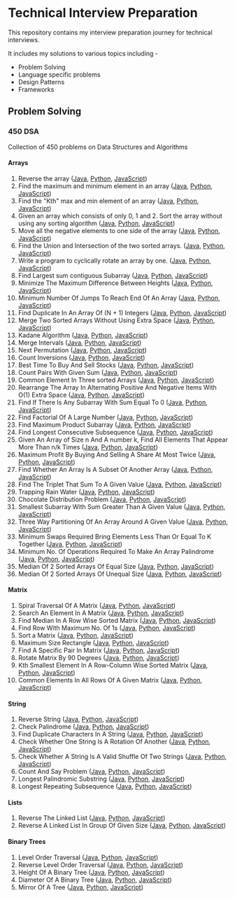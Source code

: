 # Technical Interview Preparation

This repository contains my interview preparation journey for technical interviews.

It includes my solutions to various topics including -

- Problem Solving
- Language specific problems
- Design Patterns
- Frameworks

## Problem Solving

### 450 DSA
Collection of 450 problems on Data Structures and Algorithms

#### Arrays
1. Reverse the array ([Java](https://github.com/ani03sha/Technical-Interview-Preparation/blob/master/ProblemSolving/450DSA/Java/src/main/java/org/redquark/techinterview/dsa/arrays/ReverseArrayOrString.java), [Python](https://github.com/ani03sha/Technical-Interview-Preparation/blob/master/ProblemSolving/450DSA/Python/src/arrays/ReverseArrayOrString.py), [JavaScript](https://github.com/ani03sha/Technical-Interview-Preparation/blob/master/ProblemSolving/450DSA/JavaScript/src/arrays/ReverseArrayOrString.js))
2. Find the maximum and minimum element in an array ([Java](https://github.com/ani03sha/Technical-Interview-Preparation/blob/master/ProblemSolving/450DSA/Java/src/main/java/org/redquark/techinterview/dsa/arrays/MaximumAndMinimumElements.java), [Python](https://github.com/ani03sha/Technical-Interview-Preparation/blob/master/ProblemSolving/450DSA/Python/src/arrays/MaximumAndMinimumElements.py), [JavaScript](https://github.com/ani03sha/Technical-Interview-Preparation/blob/master/ProblemSolving/450DSA/JavaScript/src/arrays/MaximumAndMinimumElements.js))
3. Find the "Kth" max and min element of an array ([Java](https://github.com/ani03sha/Technical-Interview-Preparation/blob/master/ProblemSolving/450DSA/Java/src/main/java/org/redquark/techinterview/dsa/arrays/KthMaximumAndMinimumElement.java), [Python](https://github.com/ani03sha/Technical-Interview-Preparation/blob/master/ProblemSolving/450DSA/Python/src/arrays/KthMaximumAndMinimumElement.py), [JavaScript](https://github.com/ani03sha/Technical-Interview-Preparation/blob/master/ProblemSolving/450DSA/JavaScript/src/arrays/KthMaximumAndMinimumElement.js))
4. Given an array which consists of only 0, 1 and 2. Sort the array without using any sorting algorithm ([Java](https://github.com/ani03sha/Technical-Interview-Preparation/blob/master/ProblemSolving/450DSA/Java/src/main/java/org/redquark/techinterview/dsa/arrays/SortArrayOf012.java), [Python](https://github.com/ani03sha/Technical-Interview-Preparation/blob/master/ProblemSolving/450DSA/Python/src/arrays/SortArrayOf012.py), [JavaScript](https://github.com/ani03sha/Technical-Interview-Preparation/blob/master/ProblemSolving/450DSA/JavaScript/src/arrays/SortArrayOf012.js))
5. Move all the negative elements to one side of the array ([Java](https://github.com/ani03sha/Technical-Interview-Preparation/blob/master/ProblemSolving/450DSA/Java/src/main/java/org/redquark/techinterview/dsa/arrays/MoveAllNegativeElements.java), [Python](https://github.com/ani03sha/Technical-Interview-Preparation/blob/master/ProblemSolving/450DSA/Python/src/arrays/MoveNegativeElements.py), [JavaScript](https://github.com/ani03sha/Technical-Interview-Preparation/blob/master/ProblemSolving/450DSA/JavaScript/src/arrays/MoveNegativeElements.js))
6. Find the Union and Intersection of the two sorted arrays. ([Java](https://github.com/ani03sha/Technical-Interview-Preparation/blob/master/ProblemSolving/450DSA/Java/src/main/java/org/redquark/techinterview/dsa/arrays/UnionAndIntersectionOfTwoSortedArrays.java), [Python](https://github.com/ani03sha/Technical-Interview-Preparation/blob/master/ProblemSolving/450DSA/Python/src/arrays/UnionAndIntersectionOfTwoSortedArrays.py), [JavaScript](https://github.com/ani03sha/Technical-Interview-Preparation/blob/master/ProblemSolving/450DSA/JavaScript/src/arrays/UnionAndIntersectionOfTwoSortedArrays.js))
7. Write a program to cyclically rotate an array by one. ([Java](https://github.com/ani03sha/Technical-Interview-Preparation/blob/master/ProblemSolving/450DSA/Java/src/main/java/org/redquark/techinterview/dsa/arrays/CyclicallyRotateAnArrayByOne.java), [Python](https://github.com/ani03sha/Technical-Interview-Preparation/blob/master/ProblemSolving/450DSA/Python/src/arrays/CyclicallyRotateAnArrayByOne.py), [JavaScript](https://github.com/ani03sha/Technical-Interview-Preparation/blob/master/ProblemSolving/450DSA/JavaScript/src/arrays/CyclicallyRotateAnArrayByOne.js))
8. Find Largest sum contiguous Subarray ([Java](https://github.com/ani03sha/Technical-Interview-Preparation/blob/master/ProblemSolving/450DSA/Java/src/main/java/org/redquark/techinterview/dsa/arrays/LargestSumContiguousSubarray.java), [Python](https://github.com/ani03sha/Technical-Interview-Preparation/blob/master/ProblemSolving/450DSA/Python/src/arrays/LargestSumContiguousSubarray.py), [JavaScript](https://github.com/ani03sha/Technical-Interview-Preparation/blob/master/ProblemSolving/450DSA/JavaScript/src/arrays/KthMaximumAndMinimumElement.js))
9. Minimize The Maximum Difference Between Heights ([Java](https://github.com/ani03sha/Technical-Interview-Preparation/blob/master/ProblemSolving/450DSA/Java/src/main/java/org/redquark/techinterview/dsa/arrays/MinimizeTheMaximumDifferenceBetweenTheHeights.java), [Python](https://github.com/ani03sha/Technical-Interview-Preparation/blob/master/ProblemSolving/450DSA/Python/src/arrays/MinimizeTheMaximumDifferenceBetweenTheHeights.py), [JavaScript](https://github.com/ani03sha/Technical-Interview-Preparation/blob/master/ProblemSolving/450DSA/JavaScript/src/arrays/MinimizeTheMaximumDifferenceBetweenTheHeights.js))
10. Minimum Number Of Jumps To Reach End Of An Array ([Java](https://github.com/ani03sha/Technical-Interview-Preparation/blob/master/ProblemSolving/450DSA/Java/src/main/java/org/redquark/techinterview/dsa/arrays/MinimumNumberOfJumps.java), [Python](https://github.com/ani03sha/Technical-Interview-Preparation/blob/master/ProblemSolving/450DSA/Python/src/arrays/MinimumNumberOfJumps.py), [JavaScript](https://github.com/ani03sha/Technical-Interview-Preparation/blob/master/ProblemSolving/450DSA/JavaScript/src/arrays/MinimumNumberOfJumps.js))
11. Find Duplicate In An Array Of (N + 1) Integers ([Java](https://github.com/ani03sha/Technical-Interview-Preparation/blob/master/ProblemSolving/450DSA/Java/src/main/java/org/redquark/techinterview/dsa/arrays/FindTheDuplicateNumber.java), [Python](https://github.com/ani03sha/Technical-Interview-Preparation/blob/master/ProblemSolving/450DSA/Python/src/arrays/FindTheDuplicateNumber.py), [JavaScript](https://github.com/ani03sha/Technical-Interview-Preparation/blob/master/ProblemSolving/450DSA/JavaScript/src/arrays/FindTheDuplicateNumber.js))
12. Merge Two Sorted Arrays Without Using Extra Space ([Java](https://github.com/ani03sha/Technical-Interview-Preparation/blob/master/ProblemSolving/450DSA/Java/src/main/java/org/redquark/techinterview/dsa/arrays/MergeTwoSortedArrays.java), [Python](https://github.com/ani03sha/Technical-Interview-Preparation/blob/master/ProblemSolving/450DSA/Python/src/arrays/MergeTwoSortedArrays.py), [JavaScript](https://github.com/ani03sha/Technical-Interview-Preparation/blob/master/ProblemSolving/450DSA/JavaScript/src/arrays/MergeTwoSortedArrays.js))
13. Kadane Algorithm ([Java](https://github.com/ani03sha/Technical-Interview-Preparation/blob/master/ProblemSolving/450DSA/Java/src/main/java/org/redquark/techinterview/dsa/arrays/KadaneAlgorithm.java), [Python](https://github.com/ani03sha/Technical-Interview-Preparation/blob/master/ProblemSolving/450DSA/Python/src/arrays/KadaneAlgorithm.py), [JavaScript](https://github.com/ani03sha/Technical-Interview-Preparation/blob/master/ProblemSolving/450DSA/JavaScript/src/arrays/KadaneAlgorithm.js))
14. Merge Intervals ([Java](https://github.com/ani03sha/Technical-Interview-Preparation/blob/master/ProblemSolving/450DSA/Java/src/main/java/org/redquark/techinterview/dsa/arrays/MergeIntervals.java), [Python](https://github.com/ani03sha/Technical-Interview-Preparation/blob/master/ProblemSolving/450DSA/Python/src/arrays/MergeIntervals.py), [JavaScript](https://github.com/ani03sha/Technical-Interview-Preparation/blob/master/ProblemSolving/450DSA/JavaScript/src/arrays/MergeIntervals.js))
15. Next Permutation ([Java](https://github.com/ani03sha/Technical-Interview-Preparation/blob/master/ProblemSolving/450DSA/Java/src/main/java/org/redquark/techinterview/dsa/arrays/NextPermutation.java), [Python](https://github.com/ani03sha/Technical-Interview-Preparation/blob/master/ProblemSolving/450DSA/Python/src/arrays/NextPermutation.py), [JavaScript](https://github.com/ani03sha/Technical-Interview-Preparation/blob/master/ProblemSolving/450DSA/JavaScript/src/arrays/NextPermutation.js))
16. Count Inversions ([Java](https://github.com/ani03sha/Technical-Interview-Preparation/blob/master/ProblemSolving/450DSA/Java/src/main/java/org/redquark/techinterview/dsa/arrays/CountInversions.java), [Python](https://github.com/ani03sha/Technical-Interview-Preparation/blob/master/ProblemSolving/450DSA/Python/src/arrays/CountInversions.py), [JavaScript](https://github.com/ani03sha/Technical-Interview-Preparation/blob/master/ProblemSolving/450DSA/JavaScript/src/arrays/CountInversions.js))
17. Best Time To Buy And Sell Stocks ([Java](https://github.com/ani03sha/Technical-Interview-Preparation/blob/master/ProblemSolving/450DSA/Java/src/main/java/org/redquark/techinterview/dsa/arrays/BestTimeToBuyAndSellStocks.java), [Python](https://github.com/ani03sha/Technical-Interview-Preparation/blob/master/ProblemSolving/450DSA/Python/src/arrays/BestTimeToBuyAndSellStocks.py), [JavaScript](https://github.com/ani03sha/Technical-Interview-Preparation/blob/master/ProblemSolving/450DSA/JavaScript/src/arrays/BestTimeToBuyAndSellStocks.js))
18. Count Pairs With Given Sum ([Java](https://github.com/ani03sha/Technical-Interview-Preparation/blob/master/ProblemSolving/450DSA/Java/src/main/java/org/redquark/techinterview/dsa/arrays/CountPairsWithGivenSum.java), [Python](https://github.com/ani03sha/Technical-Interview-Preparation/blob/master/ProblemSolving/450DSA/Python/src/arrays/CountPairsWithGivenSum.py), [JavaScript](https://github.com/ani03sha/Technical-Interview-Preparation/blob/master/ProblemSolving/450DSA/JavaScript/src/arrays/CountPairsWithGivenSum.js))
19. Common Element In Three sorted Arrays ([Java](https://github.com/ani03sha/Technical-Interview-Preparation/blob/master/ProblemSolving/450DSA/Java/src/main/java/org/redquark/techinterview/dsa/arrays/CommonElementsInThreeSortedArrays.java), [Python](https://github.com/ani03sha/Technical-Interview-Preparation/blob/master/ProblemSolving/450DSA/Python/src/arrays/CommonElementsInThreeSortedArrays.py), [JavaScript](https://github.com/ani03sha/Technical-Interview-Preparation/blob/master/ProblemSolving/450DSA/JavaScript/src/arrays/CommonElementsInThreeSortedArrays.js))
20. Rearrange The Array In Alternating Positive And Negative Items With O(1) Extra Space ([Java](https://github.com/ani03sha/Technical-Interview-Preparation/blob/master/ProblemSolving/450DSA/Java/src/main/java/org/redquark/techinterview/dsa/arrays/RearrangeArrayInAlternatingPositiveAndNegativeElements.java), [Python](https://github.com/ani03sha/Technical-Interview-Preparation/blob/master/ProblemSolving/450DSA/Python/src/arrays/RearrangeArrayInAlternatingPositiveAndNegativeElements.py), [JavaScript](https://github.com/ani03sha/Technical-Interview-Preparation/blob/master/ProblemSolving/450DSA/JavaScript/src/arrays/RearrangeArrayInAlternatingPositiveAndNegativeElements.js))
21. Find If There Is Any Subarray With Sum Equal To 0 ([Java](https://github.com/ani03sha/Technical-Interview-Preparation/blob/master/ProblemSolving/450DSA/Java/src/main/java/org/redquark/techinterview/dsa/arrays/SubarrayWithZeroSum.java), [Python](https://github.com/ani03sha/Technical-Interview-Preparation/blob/master/ProblemSolving/450DSA/Python/src/arrays/SubarrayWithZeroSum.py), [JavaScript](https://github.com/ani03sha/Technical-Interview-Preparation/blob/master/ProblemSolving/450DSA/JavaScript/src/arrays/SubarrayWithZeroSum.js))
22. Find Factorial Of A Large Number ([Java](https://github.com/ani03sha/Technical-Interview-Preparation/blob/master/ProblemSolving/450DSA/Java/src/main/java/org/redquark/techinterview/dsa/arrays/FactorialOfLargeNumbers.java), [Python](https://github.com/ani03sha/Technical-Interview-Preparation/blob/master/ProblemSolving/450DSA/Python/src/arrays/FactorialOfLargeNumbers.py), [JavaScript](https://github.com/ani03sha/Technical-Interview-Preparation/blob/master/ProblemSolving/450DSA/JavaScript/src/arrays/FactorialOfLargeNumbers.js))
23. Find Maximum Product Subarray ([Java](https://github.com/ani03sha/Technical-Interview-Preparation/blob/master/ProblemSolving/450DSA/Java/src/main/java/org/redquark/techinterview/dsa/arrays/MaximumProductSubarray.java), [Python](https://github.com/ani03sha/Technical-Interview-Preparation/blob/master/ProblemSolving/450DSA/Python/src/arrays/MaximumProductSubarray.py), [JavaScript](https://github.com/ani03sha/Technical-Interview-Preparation/blob/master/ProblemSolving/450DSA/JavaScript/src/arrays/MaximumProductSubarray.js))
24. Find Longest Consecutive Subsequence ([Java](https://github.com/ani03sha/Technical-Interview-Preparation/blob/master/ProblemSolving/450DSA/Java/src/main/java/org/redquark/techinterview/dsa/arrays/LongestConsecutiveSequence.java), [Python](https://github.com/ani03sha/Technical-Interview-Preparation/blob/master/ProblemSolving/450DSA/Python/src/arrays/LongestConsecutiveSequence.py), [JavaScript](https://github.com/ani03sha/Technical-Interview-Preparation/blob/master/ProblemSolving/450DSA/JavaScript/src/arrays/LongestConsecutiveSequence.js))
25. Given An Array of Size n And A number k, Find All Elements That Appear More Than n/k Times ([Java](https://github.com/ani03sha/Technical-Interview-Preparation/blob/master/ProblemSolving/450DSA/Java/src/main/java/org/redquark/techinterview/dsa/arrays/MajorityElements.java), [Python](https://github.com/ani03sha/Technical-Interview-Preparation/blob/master/ProblemSolving/450DSA/Python/src/arrays/MajorityElements.py), [JavaScript](https://github.com/ani03sha/Technical-Interview-Preparation/blob/master/ProblemSolving/450DSA/JavaScript/src/arrays/MajorityElements.js))
26. Maximum Profit By Buying And Selling A Share At Most Twice ([Java](https://github.com/ani03sha/Technical-Interview-Preparation/blob/master/ProblemSolving/450DSA/Java/src/main/java/org/redquark/techinterview/dsa/arrays/BestTimeToBuyAndSellStocksAtmostTwice.java), [Python](https://github.com/ani03sha/Technical-Interview-Preparation/blob/master/ProblemSolving/450DSA/Python/src/arrays/BestTimeToBuyAndSellStocksAtmostTwice.py), [JavaScript](https://github.com/ani03sha/Technical-Interview-Preparation/blob/master/ProblemSolving/450DSA/JavaScript/src/arrays/BestTimeToBuyAndSellStocksAtmostTwice.js))
27. Find Whether An Array Is A Subset Of Another Array ([Java](https://github.com/ani03sha/Technical-Interview-Preparation/blob/master/ProblemSolving/450DSA/Java/src/main/java/org/redquark/techinterview/dsa/arrays/SubsetOfAnArray.java), [Python](https://github.com/ani03sha/Technical-Interview-Preparation/blob/master/ProblemSolving/450DSA/Python/src/arrays/SubsetOfAnArray.py), [JavaScript](https://github.com/ani03sha/Technical-Interview-Preparation/blob/master/ProblemSolving/450DSA/JavaScript/src/arrays/SubsetOfAnArray.js))
28. Find The Triplet That Sum To A Given Value ([Java](https://github.com/ani03sha/Technical-Interview-Preparation/blob/master/ProblemSolving/450DSA/Java/src/main/java/org/redquark/techinterview/dsa/arrays/TripletWithGivenSum.java), [Python](https://github.com/ani03sha/Technical-Interview-Preparation/blob/master/ProblemSolving/450DSA/Python/src/arrays/TripletWithGivenSum.py), [JavaScript](https://github.com/ani03sha/Technical-Interview-Preparation/blob/master/ProblemSolving/450DSA/JavaScript/src/arrays/TripletWithGivenSum.js))
29. Trapping Rain Water ([Java](https://github.com/ani03sha/Technical-Interview-Preparation/blob/master/ProblemSolving/450DSA/Java/src/main/java/org/redquark/techinterview/dsa/arrays/TrappingRainWater.java), [Python](https://github.com/ani03sha/Technical-Interview-Preparation/blob/master/ProblemSolving/450DSA/Python/src/arrays/TrappingRainWater.py), [JavaScript](https://github.com/ani03sha/Technical-Interview-Preparation/blob/master/ProblemSolving/450DSA/JavaScript/src/arrays/TrappingRainWater.js))
30. Chocolate Distribution Problem ([Java](https://github.com/ani03sha/Technical-Interview-Preparation/blob/master/ProblemSolving/450DSA/Java/src/main/java/org/redquark/techinterview/dsa/arrays/ChocolateDistribution.java), [Python](https://github.com/ani03sha/Technical-Interview-Preparation/blob/master/ProblemSolving/450DSA/Python/src/arrays/ChocolateDistribution.py), [JavaScript](https://github.com/ani03sha/Technical-Interview-Preparation/blob/master/ProblemSolving/450DSA/JavaScript/src/arrays/ChocolateDistribution.js))
31. Smallest Subarray With Sum Greater Than A Given Value ([Java](https://github.com/ani03sha/Technical-Interview-Preparation/blob/master/ProblemSolving/450DSA/Java/src/main/java/org/redquark/techinterview/dsa/arrays/MinimumSizeSubarraySum.java), [Python](https://github.com/ani03sha/Technical-Interview-Preparation/blob/master/ProblemSolving/450DSA/Python/src/arrays/MinimumSizeSubarraySum.py), [JavaScript](https://github.com/ani03sha/Technical-Interview-Preparation/blob/master/ProblemSolving/450DSA/JavaScript/src/arrays/MinimumSizeSubarraySum.js))
32. Three Way Partitioning Of An Array Around A Given Value ([Java](https://github.com/ani03sha/Technical-Interview-Preparation/blob/master/ProblemSolving/450DSA/Java/src/main/java/org/redquark/techinterview/dsa/arrays/ThreeWayPartitioning.java), [Python](https://github.com/ani03sha/Technical-Interview-Preparation/blob/master/ProblemSolving/450DSA/Python/src/arrays/ThreeWayPartitioning.py), [JavaScript](https://github.com/ani03sha/Technical-Interview-Preparation/blob/master/ProblemSolving/450DSA/JavaScript/src/arrays/ThreeWayPartitioning.js))
33. Minimum Swaps Required Bring Elements Less Than Or Equal To K Together ([Java](https://github.com/ani03sha/Technical-Interview-Preparation/blob/master/ProblemSolving/450DSA/Java/src/main/java/org/redquark/techinterview/dsa/arrays/MinimumSwapsAndKTogether.java), [Python](https://github.com/ani03sha/Technical-Interview-Preparation/blob/master/ProblemSolving/450DSA/Python/src/arrays/MinimumSwapsAndKTogether.py), [JavaScript](https://github.com/ani03sha/Technical-Interview-Preparation/blob/master/ProblemSolving/450DSA/JavaScript/src/arrays/MinimumSwapsAndKTogether.js))
34. Minimum No. Of Operations Required To Make An Array Palindrome ([Java](https://github.com/ani03sha/Technical-Interview-Preparation/blob/master/ProblemSolving/450DSA/Java/src/main/java/org/redquark/techinterview/dsa/arrays/MinimumMergeOperationsToMakeArrayPalindrome.java), [Python](https://github.com/ani03sha/Technical-Interview-Preparation/blob/master/ProblemSolving/450DSA/Python/src/arrays/MinimumMergeOperationsToMakeArrayPalindrome.py), [JavaScript](https://github.com/ani03sha/Technical-Interview-Preparation/blob/master/ProblemSolving/450DSA/JavaScript/src/arrays/MinimumMergeOperationsToMakeArrayPalindrome.js))
35. Median Of 2 Sorted Arrays Of Equal Size ([Java](https://github.com/ani03sha/Technical-Interview-Preparation/blob/master/ProblemSolving/450DSA/Java/src/main/java/org/redquark/techinterview/dsa/arrays/MedianOfTwoSortedArraysOfEqualSize.java), [Python](https://github.com/ani03sha/Technical-Interview-Preparation/blob/master/ProblemSolving/450DSA/Python/src/arrays/MedianOfTwoSortedArraysOfEqualSize.py), [JavaScript](https://github.com/ani03sha/Technical-Interview-Preparation/blob/master/ProblemSolving/450DSA/JavaScript/src/arrays/MedianOfTwoSortedArraysOfEqualSize.js))
36. Median Of 2 Sorted Arrays Of Unequal Size ([Java](https://github.com/ani03sha/Technical-Interview-Preparation/blob/master/ProblemSolving/450DSA/Java/src/main/java/org/redquark/techinterview/dsa/arrays/MedianOfTwoSortedArraysOfUnequalSize.java), [Python](https://github.com/ani03sha/Technical-Interview-Preparation/blob/master/ProblemSolving/450DSA/Python/src/arrays/MedianOfTwoSortedArraysOfUnequalSize.py), [JavaScript](https://github.com/ani03sha/Technical-Interview-Preparation/blob/master/ProblemSolving/450DSA/JavaScript/src/arrays/MedianOfTwoSortedArraysOfUnequalSize.js))


#### Matrix
1. 	Spiral Traversal Of A Matrix ([Java](https://github.com/ani03sha/Technical-Interview-Preparation/blob/master/ProblemSolving/450DSA/Java/src/main/java/org/redquark/techinterview/dsa/matrix/SpiralTraversal.java), [Python](https://github.com/ani03sha/Technical-Interview-Preparation/blob/master/ProblemSolving/450DSA/Python/src/matrix/SpiralTraversal.py), [JavaScript](https://github.com/ani03sha/Technical-Interview-Preparation/blob/master/ProblemSolving/450DSA/JavaScript/src/matrix/SpiralTraversal.js))
2. Search An Element In A Matrix ([Java](https://github.com/ani03sha/Technical-Interview-Preparation/blob/master/ProblemSolving/450DSA/Java/src/main/java/org/redquark/techinterview/dsa/matrix/SearchA2DMatrix.java), [Python](https://github.com/ani03sha/Technical-Interview-Preparation/blob/master/ProblemSolving/450DSA/Python/src/matrix/SearchA2DMatrix.py), [JavaScript](https://github.com/ani03sha/Technical-Interview-Preparation/blob/master/ProblemSolving/450DSA/JavaScript/src/matrix/SearchA2DMatrix.js))
3. 	Find Median In A Row Wise Sorted Matrix ([Java](https://github.com/ani03sha/Technical-Interview-Preparation/blob/master/ProblemSolving/450DSA/Java/src/main/java/org/redquark/techinterview/dsa/matrix/FindMedianInARowWiseSortedMatrix.java), [Python](https://github.com/ani03sha/Technical-Interview-Preparation/blob/master/ProblemSolving/450DSA/Python/src/matrix/FindMedianInARowWiseSortedMatrix.py), [JavaScript](https://github.com/ani03sha/Technical-Interview-Preparation/blob/master/ProblemSolving/450DSA/JavaScript/src/matrix/FindMedianInARowWiseSortedMatrix.js))
4. Find Row With Maximum No. Of 1s ([Java](https://github.com/ani03sha/Technical-Interview-Preparation/blob/master/ProblemSolving/450DSA/Java/src/main/java/org/redquark/techinterview/dsa/matrix/RowWithMaximum1s.java), [Python](https://github.com/ani03sha/Technical-Interview-Preparation/blob/master/ProblemSolving/450DSA/Python/src/matrix/RowWithMaximum1s.py), [JavaScript](https://github.com/ani03sha/Technical-Interview-Preparation/blob/master/ProblemSolving/450DSA/JavaScript/src/matrix/RowWithMaximum1s.js))
5. Sort a Matrix ([Java](https://github.com/ani03sha/Technical-Interview-Preparation/blob/master/ProblemSolving/450DSA/Java/src/main/java/org/redquark/techinterview/dsa/matrix/SortMatrix.java), [Python](https://github.com/ani03sha/Technical-Interview-Preparation/blob/master/ProblemSolving/450DSA/Python/src/matrix/SortMatrix.py), [JavaScript](https://github.com/ani03sha/Technical-Interview-Preparation/blob/master/ProblemSolving/450DSA/JavaScript/src/matrix/SortMatrix.js))
6. Maximum Size Rectangle ([Java](https://github.com/ani03sha/Technical-Interview-Preparation/blob/master/ProblemSolving/450DSA/Java/src/main/java/org/redquark/techinterview/dsa/matrix/MaximalRectangle.java), [Python](https://github.com/ani03sha/Technical-Interview-Preparation/blob/master/ProblemSolving/450DSA/Python/src/matrix/MaximalRectangle.py), [JavaScript](https://github.com/ani03sha/Technical-Interview-Preparation/blob/master/ProblemSolving/450DSA/JavaScript/src/matrix/MaximalRectangle.js))
7. 	Find A Specific Pair In Matrix ([Java](https://github.com/ani03sha/Technical-Interview-Preparation/blob/master/ProblemSolving/450DSA/Java/src/main/java/org/redquark/techinterview/dsa/matrix/FindASpecificPairInMatrix.java), [Python](https://github.com/ani03sha/Technical-Interview-Preparation/blob/master/ProblemSolving/450DSA/Python/src/matrix/FindASpecificPairInMatrix.py), [JavaScript](https://github.com/ani03sha/Technical-Interview-Preparation/blob/master/ProblemSolving/450DSA/JavaScript/src/matrix/FindASpecificPairInMatrix.js))
8. Rotate Matrix By 90 Degrees ([Java](https://github.com/ani03sha/Technical-Interview-Preparation/blob/master/ProblemSolving/450DSA/Java/src/main/java/org/redquark/techinterview/dsa/matrix/RotateMatrixBy90DegreesClockwise.java), [Python](https://github.com/ani03sha/Technical-Interview-Preparation/blob/master/ProblemSolving/450DSA/Python/src/matrix/RotateMatrixBy90DegreesClockwise.py), [JavaScript](https://github.com/ani03sha/Technical-Interview-Preparation/blob/master/ProblemSolving/450DSA/JavaScript/src/matrix/RotateMatrixBy90DegreesClockwise.js))
9. Kth Smallest Element In A Row-Column Wise Sorted Matrix ([Java](https://github.com/ani03sha/Technical-Interview-Preparation/blob/master/ProblemSolving/450DSA/Java/src/main/java/org/redquark/techinterview/dsa/matrix/KthSmallestElementInTheMatrix.java), [Python](https://github.com/ani03sha/Technical-Interview-Preparation/blob/master/ProblemSolving/450DSA/Python/src/matrix/KthSmallestElementInTheMatrix.py), [JavaScript](https://github.com/ani03sha/Technical-Interview-Preparation/blob/master/ProblemSolving/450DSA/JavaScript/src/matrix/KthSmallestElementInTheMatrix.js))
10. Common Elements In All Rows Of A Given Matrix ([Java](https://github.com/ani03sha/Technical-Interview-Preparation/blob/master/ProblemSolving/450DSA/Java/src/main/java/org/redquark/techinterview/dsa/matrix/CommonElementsInAllRows.java), [Python](https://github.com/ani03sha/Technical-Interview-Preparation/blob/master/ProblemSolving/450DSA/Python/src/matrix/CommonElementsInAllRows.py), [JavaScript](https://github.com/ani03sha/Technical-Interview-Preparation/blob/master/ProblemSolving/450DSA/JavaScript/src/matrix/CommonElementsInAllRows.js))

#### String
1. Reverse String ([Java](https://github.com/ani03sha/Technical-Interview-Preparation/blob/master/ProblemSolving/450DSA/Java/src/main/java/org/redquark/techinterview/dsa/string/ReverseString.java), [Python](https://github.com/ani03sha/Technical-Interview-Preparation/blob/master/ProblemSolving/450DSA/Python/src/string/ReverseString.py), [JavaScript](https://github.com/ani03sha/Technical-Interview-Preparation/blob/master/ProblemSolving/450DSA/JavaScript/src/string/ReverseString.js))
2. Check Palindrome ([Java](https://github.com/ani03sha/Technical-Interview-Preparation/blob/master/ProblemSolving/450DSA/Java/src/main/java/org/redquark/techinterview/dsa/string/CheckPalindrome.java), [Python](https://github.com/ani03sha/Technical-Interview-Preparation/blob/master/ProblemSolving/450DSA/Python/src/string/CheckPalindrome.py), [JavaScript](https://github.com/ani03sha/Technical-Interview-Preparation/blob/master/ProblemSolving/450DSA/JavaScript/src/string/CheckPalindrome.js))
3. 	Find Duplicate Characters In A String ([Java](https://github.com/ani03sha/Technical-Interview-Preparation/blob/master/ProblemSolving/450DSA/Java/src/main/java/org/redquark/techinterview/dsa/string/DuplicateCharacters.java), [Python](https://github.com/ani03sha/Technical-Interview-Preparation/blob/master/ProblemSolving/450DSA/Python/src/string/DuplicateCharacters.py), [JavaScript](https://github.com/ani03sha/Technical-Interview-Preparation/blob/master/ProblemSolving/450DSA/JavaScript/src/string/DuplicateCharacters.js))
4. Check Whether One String Is A Rotation Of Another ([Java](https://github.com/ani03sha/Technical-Interview-Preparation/blob/master/ProblemSolving/450DSA/Java/src/main/java/org/redquark/techinterview/dsa/string/CheckIfAStringIsRotationOfOther.java), [Python](https://github.com/ani03sha/Technical-Interview-Preparation/blob/master/ProblemSolving/450DSA/Python/src/string/CheckIfAStringIsRotationOfOther.py), [JavaScript](https://github.com/ani03sha/Technical-Interview-Preparation/blob/master/ProblemSolving/450DSA/JavaScript/src/string/CheckIfAStringIsRotationOfOther.js))
5. Check Whether A String Is A Valid Shuffle Of Two Strings ([Java](https://github.com/ani03sha/Technical-Interview-Preparation/blob/master/ProblemSolving/450DSA/Java/src/main/java/org/redquark/techinterview/dsa/string/ValidShuffle.java), [Python](https://github.com/ani03sha/Technical-Interview-Preparation/blob/master/ProblemSolving/450DSA/Python/src/string/ValidShuffle.py), [JavaScript](https://github.com/ani03sha/Technical-Interview-Preparation/blob/master/ProblemSolving/450DSA/JavaScript/src/string/ValidShuffle.js))
6. 	Count And Say Problem ([Java](https://github.com/ani03sha/Technical-Interview-Preparation/blob/master/ProblemSolving/450DSA/Java/src/main/java/org/redquark/techinterview/dsa/string/CountAndSay.java), [Python](https://github.com/ani03sha/Technical-Interview-Preparation/blob/master/ProblemSolving/450DSA/Python/src/string/CountAndSay.py), [JavaScript](https://github.com/ani03sha/Technical-Interview-Preparation/blob/master/ProblemSolving/450DSA/JavaScript/src/string/CountAndSay.js))
7. Longest Palindromic Substring ([Java](https://github.com/ani03sha/Technical-Interview-Preparation/blob/master/ProblemSolving/450DSA/Java/src/main/java/org/redquark/techinterview/dsa/string/LongestPalindromicSubstring.java), [Python](https://github.com/ani03sha/Technical-Interview-Preparation/blob/master/ProblemSolving/450DSA/Python/src/string/LongestPalindromicSubstring.py), [JavaScript](https://github.com/ani03sha/Technical-Interview-Preparation/blob/master/ProblemSolving/450DSA/JavaScript/src/string/LongestPalindromicSubstring.js))
8. Longest Repeating Subsequence ([Java](https://github.com/ani03sha/Technical-Interview-Preparation/blob/master/ProblemSolving/450DSA/Java/src/main/java/org/redquark/techinterview/dsa/string/LongestRepeatingSubsequence.java), [Python](https://github.com/ani03sha/Technical-Interview-Preparation/blob/master/ProblemSolving/450DSA/Python/src/string/LongestRepeatingSubsequence.py), [JavaScript](https://github.com/ani03sha/Technical-Interview-Preparation/blob/master/ProblemSolving/450DSA/JavaScript/src/string/LongestRepeatingSubsequence.js))

#### Lists
1. Reverse The Linked List ([Java](https://github.com/ani03sha/Technical-Interview-Preparation/blob/master/ProblemSolving/450DSA/Java/src/main/java/org/redquark/techinterview/dsa/lists/ReverseLinkedList.java), [Python](https://github.com/ani03sha/Technical-Interview-Preparation/blob/master/ProblemSolving/450DSA/Python/src/lists/ReverseLinkedList.py), [JavaScript](https://github.com/ani03sha/Technical-Interview-Preparation/blob/master/ProblemSolving/450DSA/JavaScript/src/lists/ReverseLinkedList.js))
2. Reverse A Linked List In Group Of Given Size ([Java](https://github.com/ani03sha/Technical-Interview-Preparation/blob/master/ProblemSolving/450DSA/Java/src/main/java/org/redquark/techinterview/dsa/lists/ReverseALinkedListInGroupOfK.java), [Python](https://github.com/ani03sha/Technical-Interview-Preparation/blob/master/ProblemSolving/450DSA/Python/src/lists/ReverseALinkedListInGroupOfK.py), [JavaScript](https://github.com/ani03sha/Technical-Interview-Preparation/blob/master/ProblemSolving/450DSA/JavaScript/src/lists/ReverseALinkedListInGroupOfK.js))

#### Binary Trees
1. Level Order Traversal ([Java](https://github.com/ani03sha/Technical-Interview-Preparation/blob/master/ProblemSolving/450DSA/Java/src/main/java/org/redquark/techinterview/dsa/binarytree/LevelOrderTraversal.java), [Python](https://github.com/ani03sha/Technical-Interview-Preparation/blob/master/ProblemSolving/450DSA/Python/src/binarytree/LevelOrderTraversal.py), [JavaScript](https://github.com/ani03sha/Technical-Interview-Preparation/blob/master/ProblemSolving/450DSA/JavaScript/src/binarytree/LevelOrderTraversal.js))
2. Reverse Level Order Traversal ([Java](https://github.com/ani03sha/Technical-Interview-Preparation/blob/master/ProblemSolving/450DSA/Java/src/main/java/org/redquark/techinterview/dsa/binarytree/ReverseLevelOrderTraversal.java), [Python](https://github.com/ani03sha/Technical-Interview-Preparation/blob/master/ProblemSolving/450DSA/Python/src/binarytree/ReverseLevelOrderTraversal.py), [JavaScript](https://github.com/ani03sha/Technical-Interview-Preparation/blob/master/ProblemSolving/450DSA/JavaScript/src/binarytree/ReverseLevelOrderTraversal.js))
3. Height Of A Binary Tree ([Java](https://github.com/ani03sha/Technical-Interview-Preparation/blob/master/ProblemSolving/450DSA/Java/src/main/java/org/redquark/techinterview/dsa/binarytree/HeightOfABinaryTree.java), [Python](https://github.com/ani03sha/Technical-Interview-Preparation/blob/master/ProblemSolving/450DSA/Python/src/binarytree/HeightOfABinaryTree.py), [JavaScript](https://github.com/ani03sha/Technical-Interview-Preparation/blob/master/ProblemSolving/450DSA/JavaScript/src/binarytree/HeightOfABinaryTree.js))
4. Diameter Of A Binary Tree ([Java](https://github.com/ani03sha/Technical-Interview-Preparation/blob/master/ProblemSolving/450DSA/Java/src/main/java/org/redquark/techinterview/dsa/binarytree/DiameterOfABinaryTree.java), [Python](https://github.com/ani03sha/Technical-Interview-Preparation/blob/master/ProblemSolving/450DSA/Python/src/binarytree/DiameterOfABinaryTree.py), [JavaScript](https://github.com/ani03sha/Technical-Interview-Preparation/blob/master/ProblemSolving/450DSA/JavaScript/src/binarytree/DiameterOfABinaryTree.js))
5. Mirror Of A Tree ([Java](https://github.com/ani03sha/Technical-Interview-Preparation/blob/master/ProblemSolving/450DSA/Java/src/main/java/org/redquark/techinterview/dsa/binarytree/MirrorOfATree.java), [Python](https://github.com/ani03sha/Technical-Interview-Preparation/blob/master/ProblemSolving/450DSA/Python/src/binarytree/MirrorOfATree.py), [JavaScript](https://github.com/ani03sha/Technical-Interview-Preparation/blob/master/ProblemSolving/450DSA/JavaScript/src/binarytree/MirrorOfATree.js))